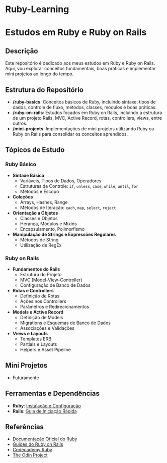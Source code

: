 # Ruby-Learning
# Estudos em Ruby e Ruby on Rails

## Descrição
Este repositório é dedicado aos meus estudos em Ruby e Ruby on Rails. Aqui, vou explorar conceitos fundamentais, boas práticas e implementar mini projetos ao longo do tempo.

## Estrutura do Repositório
- **/ruby-basics**: Conceitos básicos de Ruby, incluindo sintaxe, tipos de dados, controle de fluxo, métodos, classes, módulos e boas práticas.
- **/ruby-on-rails**: Estudos focados em Ruby on Rails, incluindo a estrutura de um projeto Rails, MVC, Active Record, rotas, controllers, views, entre outros.
- **/mini-projects**: Implementações de mini projetos utilizando Ruby ou Ruby on Rails para consolidar os conceitos aprendidos.

## Tópicos de Estudo

### Ruby Básico
- **Sintaxe Básica**
  - Variáveis, Tipos de Dados, Operadores
  - Estruturas de Controle: `if`, `unless`, `case`, `while`, `until`, `for`
  - Métodos e Escopo
- **Coleções**
  - Arrays, Hashes, Range
  - Métodos de Iteração: `each`, `map`, `select`, `reject`
- **Orientação a Objetos**
  - Classes e Objetos
  - Herança, Módulos e Mixins
  - Encapsulamento, Polimorfismo
- **Manipulação de Strings e Expressões Regulares**
  - Métodos de String
  - Utilização de RegEx

### Ruby on Rails
- **Fundamentos do Rails**
  - Estrutura do Projeto
  - MVC (Model-View-Controller)
  - Configuração de Banco de Dados
- **Rotas e Controllers**
  - Definição de Rotas
  - Ações nos Controllers
  - Parâmetros e Redirecionamentos
- **Models e Active Record**
  - Definição de Models
  - Migrations e Esquemas de Banco de Dados
  - Associações e Validações
- **Views e Layouts**
  - Templates ERB
  - Partials e Layouts
  - Helpers e Asset Pipeline

## Mini Projetos
- Futuramente

## Ferramentas e Dependências
- **Ruby**: [Instalação e Configuração](https://www.ruby-lang.org/pt/documentation/installation/)
- **Rails**: [Guia de Iniciação Rápida](https://guides.rubyonrails.org/getting_started.html)


## Referências
- [Documentação Oficial do Ruby](https://www.ruby-lang.org/pt/documentation/)
- [Guides do Ruby on Rails](https://guides.rubyonrails.org/)
- [Codecademy Ruby](https://www.codecademy.com/learn/learn-ruby)
- [The Odin Project](https://www.theodinproject.com/paths/full-stack-ruby-on-rails)


